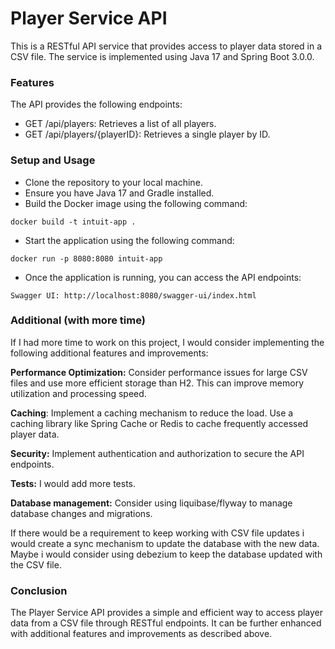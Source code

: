 # Player Service API
This is a RESTful API service that provides access to player data stored in a CSV file.
The service is implemented using Java 17 and Spring Boot 3.0.0.

### Features
The API provides the following endpoints:

- GET /api/players: Retrieves a list of all players.
- GET /api/players/{playerID}: Retrieves a single player by ID.
### Setup and Usage
- Clone the repository to your local machine.
- Ensure you have Java 17 and Gradle installed.
- Build the Docker image using the following command:
```shell
docker build -t intuit-app .
```
- Start the application using the following command:
``` shell
docker run -p 8080:8080 intuit-app
```
- Once the application is running, you can access the API endpoints:

``` shell
Swagger UI: http://localhost:8080/swagger-ui/index.html
```

### Additional (with more time)

If I had more time to work on this project, I would consider implementing the following additional features and improvements:

**Performance Optimization:** Consider performance issues for large CSV files and use more efficient storage than H2.
This can improve memory utilization and processing speed. 

**Caching**: Implement a caching mechanism to reduce the load.
Use a caching library like Spring Cache or Redis to cache frequently accessed player data.

**Security:** Implement authentication and authorization to secure the API endpoints.

**Tests:** I would add more tests.

**Database management:** Consider using liquibase/flyway to manage database changes and migrations.

If there would be a requirement to keep working with CSV file updates i would create a sync mechanism to update the database with the new data.
Maybe i would consider using debezium to keep the database updated with the CSV file.

### Conclusion
The Player Service API provides a simple and efficient way to access player data from a CSV file through RESTful endpoints.
It can be further enhanced with additional features and improvements as described above.

